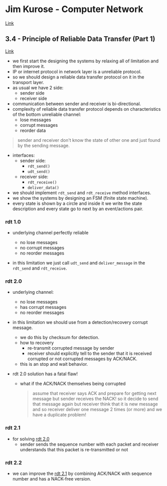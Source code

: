 # Jim Kurose - Computer Network

 [Link](https://www.youtube.com/@JimKurose/videos)


## 3.4 - Principle of Reliable Data Transfer (Part 1)

 [Link](https://www.youtube.com/watch?v=nyUHUtmxWg0)

- we first start the designing the systems by relaxing all of limitation and then improve it.
- IP or internet protocol in network layer is a unreliable protocol.
- so we should design a reliable data transfer protocol on it in the transport layer.
- as usual we have 2 side: 
	- sender side
	- receiver side
- communication between sender and receiver is bi-directional.
- complexity of reliable data transfer protocol depends on characteristics of the bottom unreliable channel:
	- lose messages
	- corrupt messages
	- reorder data

> sender and receiver don't know the state of other one and just found by the sending message.

- interfaces:
	- sender side:
		- `rdt_send()`
		- `udt_send()`
	- receiver side:
		- `rdt_receive()`
		- `deliver_data()`
- we should implement `rdt_send` and `rdt_receive` method interfaces.
- we show the systems by designing an FSM (finite state machine).
- every state is shown by a circle and inside it we write the state description and every state go to next by an event/actions pair.

### rdt 1.0

- underlying channel perfectly reliable 
	- no lose messages
	- no corrupt messages
	- no reorder messages

- in this limitation we just call `udt_send` and `deliver_message` in the `rdt_send` and `rdt_receive`.
### rdt 2.0

- underlying channel:
	- no lose messages
	- has corrupt messages
	- no reorder messages

- in this limitation we should use from a detection/recovery corrupt message.
	- we do this by checksum for detection.
	- how to recovery
		- re-transmit corrupted message by sender
		- receiver should explicitly tell to the sender that it is received corrupted or not corrupted messages by ACK/NACK.
	- this is an stop and wait behavior.

- rdt 2.0 solution has a fatal flaw!
	- what if the ACK/NACK themselves being corrupted
		> assume that receiver says ACK and prepare for getting next message but sender receives the NACK! so it decide to send that message again but receiver think that it is new message and so receiver deliver one message 2 times (or more) and we have a duplicate problem!

### rdt 2.1

- for solving [rdt 2.0](#rdt-2-0)
	- sender sends the sequence number with each packet and receiver understands that this packet is re-transmitted or not

### rdt 2.2

- we can improve the [rdt 2.1](#rdt-2-1) by combining ACK/NACK with sequence number and has a NACK-free version.



